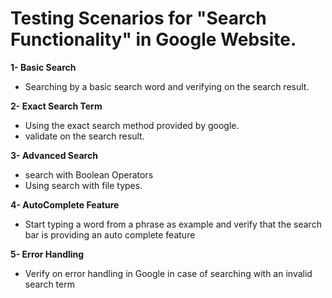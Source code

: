 # **Testing Scenarios for "Search Functionality" in Google Website.**

**1- Basic Search**
 - Searching by a basic search word and verifying on the search result.

**2- Exact Search Term**
 - Using the exact search method provided by google.
 - validate on the search result.

**3- Advanced Search**
 - search with Boolean Operators 
 - Using search with file types.

**4- AutoComplete Feature**
 - Start typing a word from a phrase as example and verify that the search bar is providing an auto complete feature

**5- Error Handling**
 - Verify on error handling in Google in case of searching with an invalid search term

